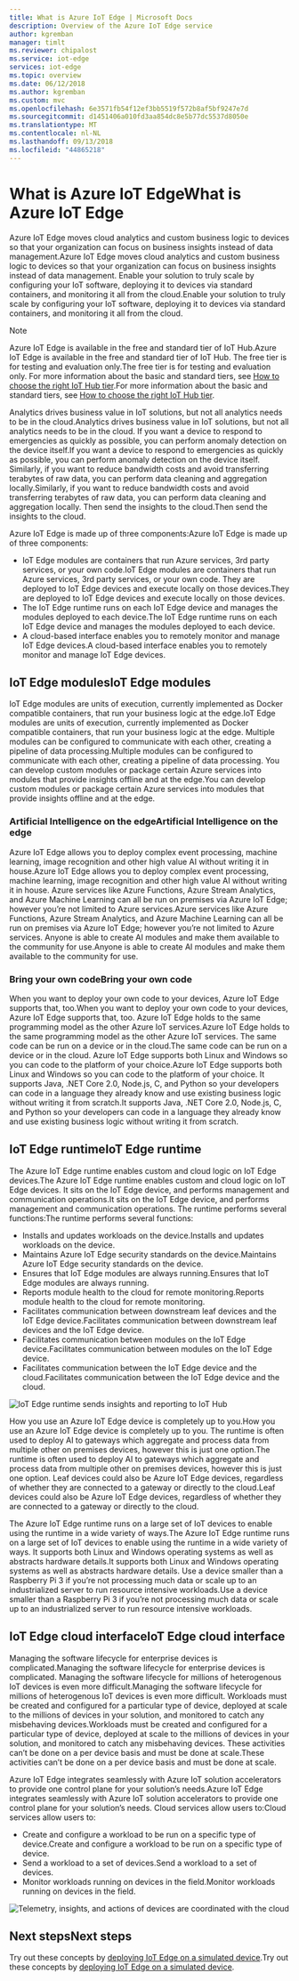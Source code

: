 ```yaml
---
title: What is Azure IoT Edge | Microsoft Docs
description: Overview of the Azure IoT Edge service
author: kgremban
manager: timlt
ms.reviewer: chipalost
ms.service: iot-edge
services: iot-edge
ms.topic: overview
ms.date: 06/12/2018
ms.author: kgremban
ms.custom: mvc
ms.openlocfilehash: 6e3571fb54f12ef3bb5519f572b8af5bf9247e7d
ms.sourcegitcommit: d1451406a010fd3aa854dc8e5b77dc5537d8050e
ms.translationtype: MT
ms.contentlocale: nl-NL
ms.lasthandoff: 09/13/2018
ms.locfileid: "44865218"
---
```

# <a name="what-is-azure-iot-edge"></a><span data-ttu-id="537a7-103">What is Azure IoT Edge</span><span class="sxs-lookup"><span data-stu-id="537a7-103">What is Azure IoT Edge</span></span>

<span data-ttu-id="537a7-104">Azure IoT Edge moves cloud analytics and custom business logic to devices so that your organization can focus on business insights instead of data management.</span><span class="sxs-lookup"><span data-stu-id="537a7-104">Azure IoT Edge moves cloud analytics and custom business logic to devices so that your organization can focus on business insights instead of data management.</span></span> <span data-ttu-id="537a7-105">Enable your solution to truly scale by configuring your IoT software, deploying it to devices via standard containers, and monitoring it all from the cloud.</span><span class="sxs-lookup"><span data-stu-id="537a7-105">Enable your solution to truly scale by configuring your IoT software, deploying it to devices via standard containers, and monitoring it all from the cloud.</span></span>

>[!NOTE]
><span data-ttu-id="537a7-106">Azure IoT Edge is available in the free and standard tier of IoT Hub.</span><span class="sxs-lookup"><span data-stu-id="537a7-106">Azure IoT Edge is available in the free and standard tier of IoT Hub.</span></span> <span data-ttu-id="537a7-107">The free tier is for testing and evaluation only.</span><span class="sxs-lookup"><span data-stu-id="537a7-107">The free tier is for testing and evaluation only.</span></span> <span data-ttu-id="537a7-108">For more information about the basic and standard tiers, see [How to choose the right IoT Hub tier](../iot-hub/iot-hub-scaling.md).</span><span class="sxs-lookup"><span data-stu-id="537a7-108">For more information about the basic and standard tiers, see [How to choose the right IoT Hub tier](../iot-hub/iot-hub-scaling.md).</span></span>

<span data-ttu-id="537a7-109">Analytics drives business value in IoT solutions, but not all analytics needs to be in the cloud.</span><span class="sxs-lookup"><span data-stu-id="537a7-109">Analytics drives business value in IoT solutions, but not all analytics needs to be in the cloud.</span></span> <span data-ttu-id="537a7-110">If you want a device to respond to emergencies as quickly as possible, you can perform anomaly detection on the device itself.</span><span class="sxs-lookup"><span data-stu-id="537a7-110">If you want a device to respond to emergencies as quickly as possible, you can perform anomaly detection on the device itself.</span></span> <span data-ttu-id="537a7-111">Similarly, if you want to reduce bandwidth costs and avoid transferring terabytes of raw data, you can perform data cleaning and aggregation locally.</span><span class="sxs-lookup"><span data-stu-id="537a7-111">Similarly, if you want to reduce bandwidth costs and avoid transferring terabytes of raw data, you can perform data cleaning and aggregation locally.</span></span> <span data-ttu-id="537a7-112">Then send the insights to the cloud.</span><span class="sxs-lookup"><span data-stu-id="537a7-112">Then send the insights to the cloud.</span></span> 

<span data-ttu-id="537a7-113">Azure IoT Edge is made up of three components:</span><span class="sxs-lookup"><span data-stu-id="537a7-113">Azure IoT Edge is made up of three components:</span></span>
* <span data-ttu-id="537a7-114">IoT Edge modules are containers that run Azure services, 3rd party services, or your own code.</span><span class="sxs-lookup"><span data-stu-id="537a7-114">IoT Edge modules are containers that run Azure services, 3rd party services, or your own code.</span></span> <span data-ttu-id="537a7-115">They are deployed to IoT Edge devices and execute locally on those devices.</span><span class="sxs-lookup"><span data-stu-id="537a7-115">They are deployed to IoT Edge devices and execute locally on those devices.</span></span> 
* <span data-ttu-id="537a7-116">The IoT Edge runtime runs on each IoT Edge device and manages the modules deployed to each device.</span><span class="sxs-lookup"><span data-stu-id="537a7-116">The IoT Edge runtime runs on each IoT Edge device and manages the modules deployed to each device.</span></span> 
* <span data-ttu-id="537a7-117">A cloud-based interface enables you to remotely monitor and manage IoT Edge devices.</span><span class="sxs-lookup"><span data-stu-id="537a7-117">A cloud-based interface enables you to remotely monitor and manage IoT Edge devices.</span></span>

## <a name="iot-edge-modules"></a><span data-ttu-id="537a7-118">IoT Edge modules</span><span class="sxs-lookup"><span data-stu-id="537a7-118">IoT Edge modules</span></span>

<span data-ttu-id="537a7-119">IoT Edge modules are units of execution, currently implemented as Docker compatible containers, that run your business logic at the edge.</span><span class="sxs-lookup"><span data-stu-id="537a7-119">IoT Edge modules are units of execution, currently implemented as Docker compatible containers, that run your business logic at the edge.</span></span> <span data-ttu-id="537a7-120">Multiple modules can be configured to communicate with each other, creating a pipeline of data processing.</span><span class="sxs-lookup"><span data-stu-id="537a7-120">Multiple modules can be configured to communicate with each other, creating a pipeline of data processing.</span></span> <span data-ttu-id="537a7-121">You can develop custom modules or package certain Azure services into modules that provide insights offline and at the edge.</span><span class="sxs-lookup"><span data-stu-id="537a7-121">You can develop custom modules or package certain Azure services into modules that provide insights offline and at the edge.</span></span> 

### <a name="artificial-intelligence-on-the-edge"></a><span data-ttu-id="537a7-122">Artificial Intelligence on the edge</span><span class="sxs-lookup"><span data-stu-id="537a7-122">Artificial Intelligence on the edge</span></span>

<span data-ttu-id="537a7-123">Azure IoT Edge allows you to deploy complex event processing, machine learning, image recognition and other high value AI without writing it in house.</span><span class="sxs-lookup"><span data-stu-id="537a7-123">Azure IoT Edge allows you to deploy complex event processing, machine learning, image recognition and other high value AI without writing it in house.</span></span> <span data-ttu-id="537a7-124">Azure services like Azure Functions, Azure Stream Analytics, and Azure Machine Learning can all be run on premises via Azure IoT Edge; however you’re not limited to Azure services.</span><span class="sxs-lookup"><span data-stu-id="537a7-124">Azure services like Azure Functions, Azure Stream Analytics, and Azure Machine Learning can all be run on premises via Azure IoT Edge; however you’re not limited to Azure services.</span></span> <span data-ttu-id="537a7-125">Anyone is able to create AI modules and make them available to the community for use.</span><span class="sxs-lookup"><span data-stu-id="537a7-125">Anyone is able to create AI modules and make them available to the community for use.</span></span> 

### <a name="bring-your-own-code"></a><span data-ttu-id="537a7-126">Bring your own code</span><span class="sxs-lookup"><span data-stu-id="537a7-126">Bring your own code</span></span>

<span data-ttu-id="537a7-127">When you want to deploy your own code to your devices, Azure IoT Edge supports that, too.</span><span class="sxs-lookup"><span data-stu-id="537a7-127">When you want to deploy your own code to your devices, Azure IoT Edge supports that, too.</span></span> <span data-ttu-id="537a7-128">Azure IoT Edge holds to the same programming model as the other Azure IoT services.</span><span class="sxs-lookup"><span data-stu-id="537a7-128">Azure IoT Edge holds to the same programming model as the other Azure IoT services.</span></span> <span data-ttu-id="537a7-129">The same code can be run on a device or in the cloud.</span><span class="sxs-lookup"><span data-stu-id="537a7-129">The same code can be run on a device or in the cloud.</span></span> <span data-ttu-id="537a7-130">Azure IoT Edge supports both Linux and Windows so you can code to the platform of your choice.</span><span class="sxs-lookup"><span data-stu-id="537a7-130">Azure IoT Edge supports both Linux and Windows so you can code to the platform of your choice.</span></span> <span data-ttu-id="537a7-131">It supports Java, .NET Core 2.0, Node.js, C, and Python so your developers can code in a language they already know and use existing business logic without writing it from scratch.</span><span class="sxs-lookup"><span data-stu-id="537a7-131">It supports Java, .NET Core 2.0, Node.js, C, and Python so your developers can code in a language they already know and use existing business logic without writing it from scratch.</span></span>

## <a name="iot-edge-runtime"></a><span data-ttu-id="537a7-132">IoT Edge runtime</span><span class="sxs-lookup"><span data-stu-id="537a7-132">IoT Edge runtime</span></span>

<span data-ttu-id="537a7-133">The Azure IoT Edge runtime enables custom and cloud logic on IoT Edge devices.</span><span class="sxs-lookup"><span data-stu-id="537a7-133">The Azure IoT Edge runtime enables custom and cloud logic on IoT Edge devices.</span></span> <span data-ttu-id="537a7-134">It sits on the IoT Edge device, and performs management and communication operations.</span><span class="sxs-lookup"><span data-stu-id="537a7-134">It sits on the IoT Edge device, and performs management and communication operations.</span></span> <span data-ttu-id="537a7-135">The runtime performs several functions:</span><span class="sxs-lookup"><span data-stu-id="537a7-135">The runtime performs several functions:</span></span>

* <span data-ttu-id="537a7-136">Installs and updates workloads on the device.</span><span class="sxs-lookup"><span data-stu-id="537a7-136">Installs and updates workloads on the device.</span></span>
* <span data-ttu-id="537a7-137">Maintains Azure IoT Edge security standards on the device.</span><span class="sxs-lookup"><span data-stu-id="537a7-137">Maintains Azure IoT Edge security standards on the device.</span></span>
* <span data-ttu-id="537a7-138">Ensures that IoT Edge modules are always running.</span><span class="sxs-lookup"><span data-stu-id="537a7-138">Ensures that IoT Edge modules are always running.</span></span>
* <span data-ttu-id="537a7-139">Reports module health to the cloud for remote monitoring.</span><span class="sxs-lookup"><span data-stu-id="537a7-139">Reports module health to the cloud for remote monitoring.</span></span>
* <span data-ttu-id="537a7-140">Facilitates communication between downstream leaf devices and the IoT Edge device.</span><span class="sxs-lookup"><span data-stu-id="537a7-140">Facilitates communication between downstream leaf devices and the IoT Edge device.</span></span>
* <span data-ttu-id="537a7-141">Facilitates communication between modules on the IoT Edge device.</span><span class="sxs-lookup"><span data-stu-id="537a7-141">Facilitates communication between modules on the IoT Edge device.</span></span>
* <span data-ttu-id="537a7-142">Facilitates communication between the IoT Edge device and the cloud.</span><span class="sxs-lookup"><span data-stu-id="537a7-142">Facilitates communication between the IoT Edge device and the cloud.</span></span>

![IoT Edge runtime sends insights and reporting to IoT Hub][1]

<span data-ttu-id="537a7-144">How you use an Azure IoT Edge device is completely up to you.</span><span class="sxs-lookup"><span data-stu-id="537a7-144">How you use an Azure IoT Edge device is completely up to you.</span></span> <span data-ttu-id="537a7-145">The runtime is often used to deploy AI to gateways which aggregate and process data from multiple other on premises devices, however this is just one option.</span><span class="sxs-lookup"><span data-stu-id="537a7-145">The runtime is often used to deploy AI to gateways which aggregate and process data from multiple other on premises devices, however this is just one option.</span></span> <span data-ttu-id="537a7-146">Leaf devices could also be Azure IoT Edge devices, regardless of whether they are connected to a gateway or directly to the cloud.</span><span class="sxs-lookup"><span data-stu-id="537a7-146">Leaf devices could also be Azure IoT Edge devices, regardless of whether they are connected to a gateway or directly to the cloud.</span></span>

<span data-ttu-id="537a7-147">The Azure IoT Edge runtime runs on a large set of IoT devices to enable using the runtime in a wide variety of ways.</span><span class="sxs-lookup"><span data-stu-id="537a7-147">The Azure IoT Edge runtime runs on a large set of IoT devices to enable using the runtime in a wide variety of ways.</span></span> <span data-ttu-id="537a7-148">It supports both Linux and Windows operating systems as well as abstracts hardware details.</span><span class="sxs-lookup"><span data-stu-id="537a7-148">It supports both Linux and Windows operating systems as well as abstracts hardware details.</span></span> <span data-ttu-id="537a7-149">Use a device smaller than a Raspberry Pi 3 if you’re not processing much data or scale up to an industrialized server to run resource intensive workloads.</span><span class="sxs-lookup"><span data-stu-id="537a7-149">Use a device smaller than a Raspberry Pi 3 if you’re not processing much data or scale up to an industrialized server to run resource intensive workloads.</span></span>

## <a name="iot-edge-cloud-interface"></a><span data-ttu-id="537a7-150">IoT Edge cloud interface</span><span class="sxs-lookup"><span data-stu-id="537a7-150">IoT Edge cloud interface</span></span>

<span data-ttu-id="537a7-151">Managing the software lifecycle for enterprise devices is complicated.</span><span class="sxs-lookup"><span data-stu-id="537a7-151">Managing the software lifecycle for enterprise devices is complicated.</span></span> <span data-ttu-id="537a7-152">Managing the software lifecycle for millions of heterogenous IoT devices is even more difficult.</span><span class="sxs-lookup"><span data-stu-id="537a7-152">Managing the software lifecycle for millions of heterogenous IoT devices is even more difficult.</span></span> <span data-ttu-id="537a7-153">Workloads must be created and configured for a particular type of device, deployed at scale to the millions of devices in your solution, and monitored to catch any misbehaving devices.</span><span class="sxs-lookup"><span data-stu-id="537a7-153">Workloads must be created and configured for a particular type of device, deployed at scale to the millions of devices in your solution, and monitored to catch any misbehaving devices.</span></span> <span data-ttu-id="537a7-154">These activities can’t be done on a per device basis and must be done at scale.</span><span class="sxs-lookup"><span data-stu-id="537a7-154">These activities can’t be done on a per device basis and must be done at scale.</span></span>

<span data-ttu-id="537a7-155">Azure IoT Edge integrates seamlessly with Azure IoT solution accelerators to provide one control plane for your solution’s needs.</span><span class="sxs-lookup"><span data-stu-id="537a7-155">Azure IoT Edge integrates seamlessly with Azure IoT solution accelerators to provide one control plane for your solution’s needs.</span></span> <span data-ttu-id="537a7-156">Cloud services allow users to:</span><span class="sxs-lookup"><span data-stu-id="537a7-156">Cloud services allow users to:</span></span>

* <span data-ttu-id="537a7-157">Create and configure a workload to be run on a specific type of device.</span><span class="sxs-lookup"><span data-stu-id="537a7-157">Create and configure a workload to be run on a specific type of device.</span></span>
* <span data-ttu-id="537a7-158">Send a workload to a set of devices.</span><span class="sxs-lookup"><span data-stu-id="537a7-158">Send a workload to a set of devices.</span></span>
* <span data-ttu-id="537a7-159">Monitor workloads running on devices in the field.</span><span class="sxs-lookup"><span data-stu-id="537a7-159">Monitor workloads running on devices in the field.</span></span>

![Telemetry, insights, and actions of devices are coordinated with the cloud][2]

## <a name="next-steps"></a><span data-ttu-id="537a7-161">Next steps</span><span class="sxs-lookup"><span data-stu-id="537a7-161">Next steps</span></span>

<span data-ttu-id="537a7-162">Try out these concepts by [deploying IoT Edge on a simulated device][lnk-quickstart].</span><span class="sxs-lookup"><span data-stu-id="537a7-162">Try out these concepts by [deploying IoT Edge on a simulated device][lnk-quickstart].</span></span>

<!-- Images -->
[1]: ./media/about-iot-edge/runtime.png
[2]: ./media/about-iot-edge/cloud-interface.png

<!-- Links -->
[lnk-quickstart]: quickstart.md
